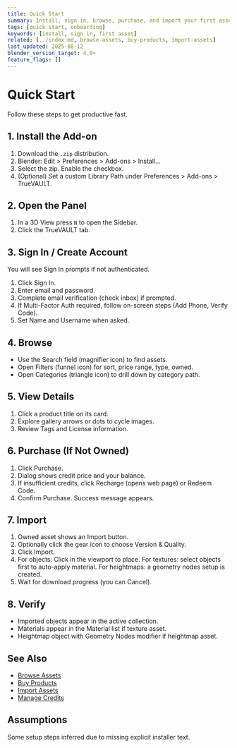 ```yaml
---
title: Quick Start
summary: Install, sign in, browse, purchase, and import your first asset.
tags: [quick start, onboarding]
keywords: [install, sign in, first asset]
related: [../index.md, browse-assets, buy-products, import-assets]
last_updated: 2025-08-12
blender_version_target: 4.0+
feature_flags: []
---
```


# Quick Start

Follow these steps to get productive fast.

## 1. Install the Add-on
1. Download the `.zip` distribution.
2. Blender: Edit > Preferences > Add-ons > Install...
3. Select the zip. Enable the checkbox.
4. (Optional) Set a custom Library Path under Preferences > Add-ons > TrueVAULT.

## 2. Open the Panel
1. In a 3D View press `N` to open the Sidebar.
2. Click the TrueVAULT tab.

## 3. Sign In / Create Account
You will see Sign In prompts if not authenticated.
1. Click Sign In.
2. Enter email and password.
3. Complete email verification (check inbox) if prompted.
4. If Multi-Factor Auth required, follow on-screen steps (Add Phone, Verify Code).
5. Set Name and Username when asked.

## 4. Browse
- Use the Search field (magnifier icon) to find assets.
- Open Filters (funnel icon) for sort, price range, type, owned.
- Open Categories (triangle icon) to drill down by category path.

## 5. View Details
1. Click a product title on its card.
2. Explore gallery arrows or dots to cycle images.
3. Review Tags and License information.

## 6. Purchase (If Not Owned)
1. Click Purchase.
2. Dialog shows credit price and your balance.
3. If insufficient credits, click Recharge (opens web page) or Redeem Code.
4. Confirm Purchase. Success message appears.

## 7. Import
1. Owned asset shows an Import button.
2. Optionally click the gear icon to choose Version & Quality.
3. Click Import.
4. For objects: Click in the viewport to place. For textures: select objects first to auto-apply material. For heightmaps: a geometry nodes setup is created.
5. Wait for download progress (you can Cancel).

## 8. Verify
- Imported objects appear in the active collection.
- Materials appear in the Material list if texture asset.
- Heightmap object with Geometry Nodes modifier if heightmap asset.

## See Also
- [Browse Assets](browse-assets.md)
- [Buy Products](buy-products.md)
- [Import Assets](import-assets.md)
- [Manage Credits](manage-credits.md)

## Assumptions
Some setup steps inferred due to missing explicit installer text.
